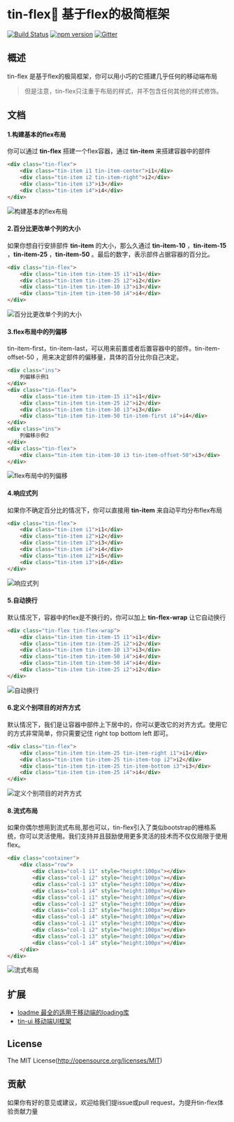 tin-flex💫 基于flex的极简框架
====

[![Build Status](https://api.travis-ci.org/zx1988826/tin-flex.svg?branch=master)](https://travis-ci.org/zx1988826/tin-flex)
[![npm version](https://img.shields.io/badge/npm-v1.0.2-blue.svg)](https://www.npmjs.com/package/tin-flex)
[![Gitter](https://badges.gitter.im/weui/weui.svg)](https://gitter.im/tin-flex)

## 概述

tin-flex 是基于flex的极简框架，你可以用小巧的它搭建几乎任何的移动端布局
> 但是注意，tin-flex只注重于布局的样式，并不包含任何其他的样式修饰。

## 文档

#### 1.构建基本的flex布局
你可以通过 **tin-flex** 搭建一个flex容器，通过 **tin-item** 来搭建容器中的部件
```html
<div class="tin-flex">
    <div class="tin-item i1 tin-item-center">i1</div>
    <div class="tin-item i2 tin-item-right">i2</div>
    <div class="tin-item i3">i3</div>
    <div class="tin-item i4">i4</div>
</div>
```
![构建基本的flex布局](http://ohwq8bodu.bkt.clouddn.com/git/id_rsa_2048.png)

#### 2.百分比更改单个列的大小
如果你想自行安排部件 **tin-item** 的大小，那么久通过 **tin-item-10** ，**tin-item-15** ，**tin-item-25** ，**tin-item-50** 。最后的数字，表示部件占据容器的百分比。
```html
<div class="tin-flex">
    <div class="tin-item tin-item-15 i1">i1</div>
    <div class="tin-item tin-item-25 i2">i2</div>
    <div class="tin-item tin-item-10 i3">i3</div>
    <div class="tin-item tin-item-50 i4">i4</div>
</div>
```
![百分比更改单个列的大小](http://ohwq8bodu.bkt.clouddn.com/git/AEA71461-63A0-46BD-9AAB-4EFBF7B061BF.png)

#### 3.flex布局中的列偏移
tin-item-first，tin-item-last，可以用来前置或者后置容器中的部件。tin-item-offset-50 ，用来决定部件的偏移量，具体的百分比你自己决定。
```html
<div class="ins">
    列偏移示例1
</div>
<div class="tin-flex">
    <div class="tin-item tin-item-15 i1">i1</div>
    <div class="tin-item tin-item-25 i2">i2</div>
    <div class="tin-item tin-item-10 i3">i3</div>
    <div class="tin-item tin-item-50 tin-item-first i4">i4</div>
</div>
<div class="ins">
    列偏移示例2
</div>
<div class="tin-flex">
    <div class="tin-item tin-item-10 i3 tin-item-offset-50">i3</div>
</div>
```
![flex布局中的列偏移](http://ohwq8bodu.bkt.clouddn.com/git/C5C0DC64-D9D6-4D99-BDBC-809CE33AF620.png)

#### 4.响应式列
如果你不确定百分比的情况下，你可以直接用 **tin-item** 来自动平均分布flex布局
```html
<div class="tin-flex">
    <div class="tin-item i1">i1</div>
    <div class="tin-item i2">i2</div>
    <div class="tin-item i3">i3</div>
    <div class="tin-item i4">i4</div>
    <div class="tin-item i2">i5</div>
    <div class="tin-item i3">i6</div>
</div>
```
![响应式列](http://ohwq8bodu.bkt.clouddn.com/git/17786751-CE9F-432D-8737-5247C1E7600A.png)

#### 5.自动换行
默认情况下，容器中的flex是不换行的，你可以加上 **tin-flex-wrap** 让它自动换行
```html
<div class="tin-flex tin-flex-wrap">
    <div class="tin-item tin-item-15 i1">i1</div>
    <div class="tin-item tin-item-25 i2">i2</div>
    <div class="tin-item tin-item-10 i3">i3</div>
    <div class="tin-item tin-item-50 i4">i4</div>
    <div class="tin-item tin-item-50 i4">i4</div>
    <div class="tin-item tin-item-25 i2">i2</div>
</div>
```
![自动换行](http://ohwq8bodu.bkt.clouddn.com/git/09360691-5B1B-41DB-9009-CF54075EA5AE.png)

#### 6.定义个别项目的对齐方式
默认情况下，我们是让容器中部件上下居中的，你可以更改它的对齐方式。使用它的方式非常简单，你只需要记住 right top bottom left 即可。
```html
<div class="tin-flex">
    <div class="tin-item tin-item-25 tin-item-right i1">i1</div>
    <div class="tin-item tin-item-25 tin-item-top i2">i2</div>
    <div class="tin-item tin-item-25 tin-item-bottom i3">i3</div>
    <div class="tin-item tin-item-25 i4">i4</div>
</div>
```
![定义个别项目的对齐方式](http://ohwq8bodu.bkt.clouddn.com/git/D7D6841F-3B0B-4FC1-A626-7765BE2706F4.png)

#### 8.流式布局
如果你偶尔想用到流式布局,那也可以，tin-flex引入了类似bootstrap的栅格系统，你可以灵活使用。我们支持并且鼓励使用更多灵活的技术而不仅仅局限于使用flex。
```html
<div class="container">
    <div class="row">
        <div class="col-1 i1" style="height:100px"></div>
        <div class="col-1 i2" style="height:100px"></div>
        <div class="col-1 i3" style="height:100px"></div>
        <div class="col-1 i4" style="height:100px"></div>
        <div class="col-1 i1" style="height:100px"></div>
        <div class="col-1 i2" style="height:100px"></div>
        <div class="col-1 i3" style="height:100px"></div>
        <div class="col-1 i4" style="height:100px"></div>
        <div class="col-1 i1" style="height:100px"></div>
        <div class="col-1 i2" style="height:100px"></div>
        <div class="col-1 i3" style="height:100px"></div>
        <div class="col-1 i4" style="height:100px"></div>
    </div>
</div>
```
![流式布局](http://ohwq8bodu.bkt.clouddn.com/git/F3E8C0A6-CA62-4B5F-9B69-D711BD63573E.png)

## 扩展
- [loadme 最全的适用于移动端的loading库](https://github.com/zx1988826/loadme/)
- [tin-ui 移动端UI框架](https://github.com/zx1988826/tin-ui/)

## License
The MIT License(http://opensource.org/licenses/MIT)

## 贡献

如果你有好的意见或建议，欢迎给我们提issue或pull request，为提升tin-flex体验贡献力量
